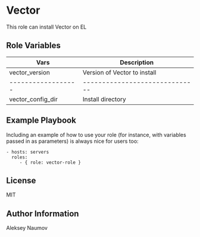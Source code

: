 Vector
=========

This role can install Vector on EL


Role Variables
--------------

|Vars|Description|
|------|----------|
| vector_version | Version of Vector to install |
|------------------|------------------------------|
| vector_config_dir | Install directory |


Example Playbook
----------------

Including an example of how to use your role (for instance, with variables passed in as parameters) is always nice for users too:

    - hosts: servers
      roles:
         - { role: vector-role }

License
-------

MIT

Author Information
------------------

Aleksey Naumov